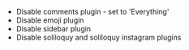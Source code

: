  - Disable comments plugin - set to 'Everything'
 - Disable emoji plugin
 - Disable sidebar plugin
 - Disable soliloquy and soliloquy instagram plugins